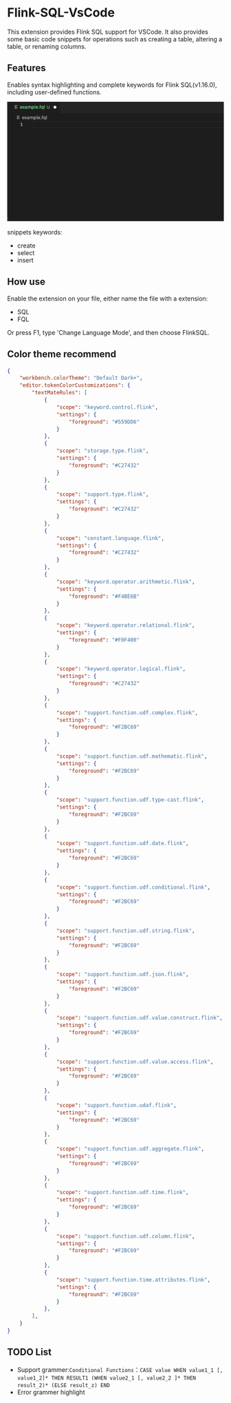 # Flink-SQL-VsCode

This extension provides Flink SQL support for VSCode. It also provides some basic code snippets for operations such as creating a table, altering a table, or renaming columns.


## Features

Enables syntax highlighting and complete keywords for Flink SQL(v1.16.0), including user-defined functions.

![](images/flink-sql-vscode-snippets.gif)

snippets keywords:
- create
- select
- insert

## How use
Enable the extension on your file, either name the file with a extension:
- SQL
- FQL
  
Or press F1, type 'Change Language Mode', and then choose FlinkSQL.


## Color theme recommend
~~~json
{
    "workbench.colorTheme": "Default Dark+",
    "editor.tokenColorCustomizations": {
        "textMateRules": [
            {
                "scope": "keyword.control.flink",
                "settings": {
                    "foreground": "#559DD6"
                }
            },
            {
                "scope": "storage.type.flink",
                "settings": {
                    "foreground": "#C27432"
                }
            },
            {
                "scope": "support.type.flink",
                "settings": {
                    "foreground": "#C27432"
                }
            },
            {
                "scope": "constant.language.flink",
                "settings": {
                    "foreground": "#C27432"
                }
            },
            {
                "scope": "keyword.operator.arithmetic.flink",
                "settings": {
                    "foreground": "#F4BE6B"
                }
            },
            {
                "scope": "keyword.operator.relational.flink",
                "settings": {
                    "foreground": "#F0F400"
                }
            },
            {
                "scope": "keyword.operator.logical.flink",
                "settings": {
                    "foreground": "#C27432"
                }
            },      
            {
                "scope": "support.function.udf.complex.flink",
                "settings": {
                    "foreground": "#F2BC69"
                }
            },
            {
                "scope": "support.function.udf.mathematic.flink",
                "settings": {
                    "foreground": "#F2BC69"
                }
            },
            {
                "scope": "support.function.udf.type-cast.flink",
                "settings": {
                    "foreground": "#F2BC69"
                }
            },
            {
                "scope": "support.function.udf.date.flink",
                "settings": {
                    "foreground": "#F2BC69"
                }
            },
            {
                "scope": "support.function.udf.conditional.flink",
                "settings": {
                    "foreground": "#F2BC69"
                }
            },
            {
                "scope": "support.function.udf.string.flink",
                "settings": {
                    "foreground": "#F2BC69"
                }
            },
            {
                "scope": "support.function.udf.json.flink",
                "settings": {
                    "foreground": "#F2BC69"
                }
            },
            {
                "scope": "support.function.udf.value.construct.flink",
                "settings": {
                    "foreground": "#F2BC69"
                }
            },
            {
                "scope": "support.function.udf.value.access.flink",
                "settings": {
                    "foreground": "#F2BC69"
                }
            },
            {
                "scope": "support.function.udaf.flink",
                "settings": {
                    "foreground": "#F2BC69"
                }
            },
            {
                "scope": "support.function.udf.aggregate.flink",
                "settings": {
                    "foreground": "#F2BC69"
                }
            },
            {
                "scope": "support.function.udf.time.flink",
                "settings": {
                    "foreground": "#F2BC69"
                }
            },
            {
                "scope": "support.function.udf.column.flink",
                "settings": {
                    "foreground": "#F2BC69"
                }
            },
            {
                "scope": "support.function.time.attributes.flink",
                "settings": {
                    "foreground": "#F2BC69"
                }
            },
        ],
    }
}
~~~

## TODO List
- Support grammer:`Conditional Functions`：`CASE value WHEN value1_1 [, value1_2]* THEN RESULT1 (WHEN value2_1 [, value2_2 ]* THEN result_2)* (ELSE result_z) END`
- Error grammer highlight 